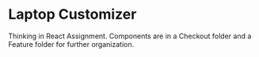 # Laptop Customizer

Thinking in React Assignment. Components are in a Checkout folder and a Feature folder for further organization. 